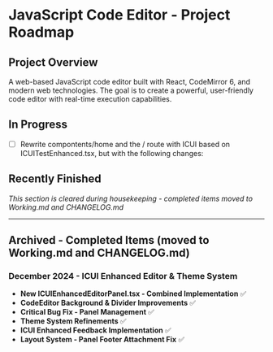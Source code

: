 # JavaScript Code Editor - Project Roadmap

## Project Overview
A web-based JavaScript code editor built with React, CodeMirror 6, and modern web technologies. The goal is to create a powerful, user-friendly code editor with real-time execution capabilities.

## In Progress
- [ ] Rewrite compontents/home and the / route with ICUI based on ICUITestEnhanced.tsx, but with the following changes:

## Recently Finished
*This section is cleared during housekeeping - completed items moved to Working.md and CHANGELOG.md*

---

## Archived - Completed Items (moved to Working.md and CHANGELOG.md)

### December 2024 - ICUI Enhanced Editor & Theme System
- **New ICUIEnhancedEditorPanel.tsx - Combined Implementation** ✅
- **CodeEditor Background & Divider Improvements** ✅
- **Critical Bug Fix - Panel Management** ✅
- **Theme System Refinements** ✅
- **ICUI Enhanced Feedback Implementation** ✅
- **Layout System - Panel Footer Attachment Fix** ✅


